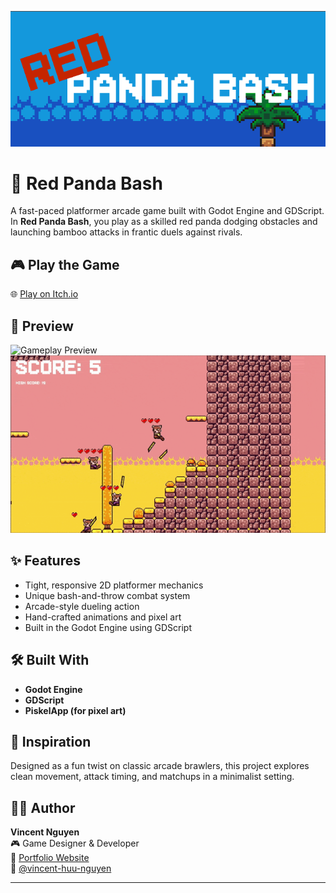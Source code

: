 ![Red Panda Bash PNG](./redPandaBash.png)

# 🐼 Red Panda Bash

A fast-paced platformer arcade game built with Godot Engine and GDScript. In **Red Panda Bash**, you play as a skilled red panda dodging obstacles and launching bamboo attacks in frantic duels against rivals.

## 🎮 Play the Game

🌐 [Play on Itch.io](https://cents808.itch.io/red-panda-bash)

## 📸 Preview

![Gameplay Preview](./battleRPB1.gif)
![Gameplay Preview](./battleRPB2.gif)

## ✨ Features

- Tight, responsive 2D platformer mechanics
- Unique bash-and-throw combat system
- Arcade-style dueling action
- Hand-crafted animations and pixel art
- Built in the Godot Engine using GDScript

## 🛠️ Built With

- **Godot Engine**
- **GDScript**
- **PiskelApp (for pixel art)**

## 🧠 Inspiration

Designed as a fun twist on classic arcade brawlers, this project explores clean movement, attack timing, and matchups in a minimalist setting.

## 🙋‍♂️ Author

**Vincent Nguyen**  
🎮 Game Designer & Developer  
🔗 [Portfolio Website](https://vincentnguyen.vercel.app/)  
🐙 [@vincent-huu-nguyen](https://github.com/vincent-huu-nguyen)

---
